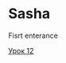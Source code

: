 # Sasha
Fisrt enterance

[Урок 12](AlessArr.github.io/lesson_12/ "Как заработать свой первый миллион")
